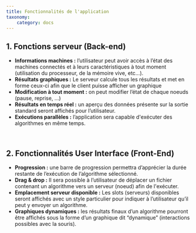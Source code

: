 ```yaml
---
title: Fonctionnalités de l'application
taxonomy:
    category: docs
---
```


## 1. Fonctions serveur (Back-end)

- **Informations machines :** l’utilisateur peut avoir accès à l’état des machines connectés et à leurs caractéristiques à tout moment (utilisation du processeur, de la mémoire vive, etc…).
- **Résultats graphiques :** Le serveur calcule tous les résultats et met en forme ceux-ci afin que le client puisse afficher un graphique
- **Modification à tout moment :** on peut modifier l’état de chaque noeuds (pause, reprise, ...)
- **Résultats en temps réel :** un aperçu des données présente sur la sortie standard seront affichés pour l’utilisateur. 
- **Exécutions parallèles :** l’application sera capable d'exécuter des algorithmes en même temps.

<br>

## 2. Fonctionnalités User Interface (Front-End)
- **Progression :** une barre de progression permettra d’apprécier la durée restante de l’exécution de l’algorithme sélectionné.
- **Drag & drop :** Il sera possible à l’utilisateur de déplacer un fichier contenant un algorithme vers un serveur (noeud) afin de l'exécuter. 
- **Emplacement serveur disponible :** Les slots (serveurs) disponibles seront affichés avec un style particulier pour indiquer à l’utilisateur qu’il peut y envoyer un algorithme.
- **Graphiques dynamiques :**  les résultats finaux d’un algorithme pourront être affichés sous la forme d’un graphique dit “dynamique” (interactions possibles avec la souris).
